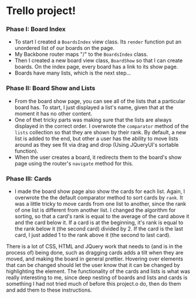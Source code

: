 # Trello project!

### Phase I: Board Index

* To start I created a `BoardsIndex` view class. Its `render` function put an unordered list of our boards on the page.
* My Backbone router maps "/" to the `BoardsIndex` class.
* Then I created a new board view class, `BoardShow` so that I can create boards. On the index page, every board has a link to its show page.
* Boards have many lists, which is the next step...

### Phase II: Board Show and Lists

* From the board show page, you can see all of the lists that a particular board has. To start, I just displayed a list's name, given that at the moment it has no other content.
* One of thet tricky parts was making sure that the lists are always displayed in the correct order. I overwrote the `comparator` method of the `lists` collection so that they are shown by their rank. By default, a new list is added to the end, but other a user has the ability to move lists around as they see fit via drag and drop (Using JQueryUI's sortable function).
* When the user creates a board, it redirects them to the board's show page using the router's `navigate` method for this.

### Phase III: Cards

* I made the board show page also show the cards for each list. Again, I overwrote the the default comparator method to sort cards by `rank`. It was a little tricky to move cards from one list to another, since the rank of one list is different from another list. I changed the algorithm for sorting, so that a card's rank is equal to the average of the card above it and the card below it. If a card is at the beginning, it's rank is equal to the rank below it (the second card) divided by 2. If the card is the last card, I just added 1 to the rank above it (the second to last card).


There is a lot of CSS, HTML and JQuery work that needs to (and is in the process of) being done, such as dragging cards adds a tilt when they are moved, and making the board in general prettier. Hovering over elements that can be changed should let the user know that it can be changed by highlighting the element. The functionality of the cards and lists is what was really interesting to me, since deep nesting of boards and lists and cards is something I had not tried much of before this project.o do, then do them and add them to these instructions.

